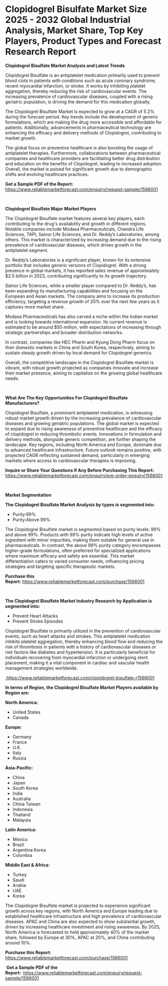 <p><h1>Clopidogrel Bisulfate Market Size 2025 - 2032 Global Industrial Analysis, Market Share, Top Key Players, Product Types and Forecast Research Report</h1></p><p><strong>Clopidogrel Bisulfate Market Analysis and Latest Trends</strong></p>
<p><p>Clopidogrel Bisulfate is an antiplatelet medication primarily used to prevent blood clots in patients with conditions such as acute coronary syndrome, recent myocardial infarction, or stroke. It works by inhibiting platelet aggregation, thereby reducing the risk of cardiovascular events. The increasing prevalence of cardiovascular diseases, coupled with a rising geriatric population, is driving the demand for this medication globally. </p><p>The Clopidogrel Bisulfate Market is expected to grow at a CAGR of 5.2% during the forecast period. Key trends include the development of generic formulations, which are making the drug more accessible and affordable for patients. Additionally, advancements in pharmaceutical technology are enhancing the efficacy and delivery methods of Clopidogrel, contributing to market growth. </p><p>The global focus on preventive healthcare is also boosting the usage of antiplatelet therapies. Furthermore, collaborations between pharmaceutical companies and healthcare providers are facilitating better drug distribution and education on the benefits of Clopidogrel, leading to increased adoption. Overall, the market is poised for significant growth due to demographic shifts and evolving healthcare practices.</p></p>
<p><strong>Get a Sample PDF of the Report:&nbsp;</strong> <a href="https://www.reliablemarketforecast.com/enquiry/request-sample/1566001?utm_campaign=3019&utm_medium=2&utm_source=Github&utm_content=ia&utm_term=19042025&utm_id=clopidogrel-bisulfate">https://www.reliablemarketforecast.com/enquiry/request-sample/1566001</a></p>
<p>&nbsp;</p>
<p><strong>Clopidogrel Bisulfate Major Market Players</strong></p>
<p><p>The Clopidogrel Bisulfate market features several key players, each contributing to the drug's availability and growth in different regions. Notable companies include Modasa Pharmaceuticals, Chandra Life Sciences, TAPI, Sainor Life Sciences, and Dr. Reddy’s Laboratories, among others. This market is characterized by increasing demand due to the rising prevalence of cardiovascular diseases, which drives growth in the antiplatelet segment.</p><p>Dr. Reddy’s Laboratories is a significant player, known for its extensive portfolio that includes generic versions of Clopidogrel. With a strong presence in global markets, it has reported sales revenue of approximately $2.5 billion in 2023, contributing significantly to its growth trajectory.</p><p>Sainor Life Sciences, while a smaller player compared to Dr. Reddy’s, has been expanding its manufacturing capabilities and focusing on the European and Asian markets. The company aims to increase its production efficiency, targeting a revenue growth of 20% over the next few years as it captures more market share.</p><p>Modasa Pharmaceuticals has also carved a niche within the Indian market and is looking towards international expansion. Its current revenue is estimated to be around $50 million, with expectations of increasing through strategic partnerships and broader distribution networks.</p><p>In contrast, companies like HEC Pharm and Kyung Dong Pharm focus on their domestic markets in China and South Korea, respectively, aiming to sustain steady growth driven by local demand for Clopidogrel generics.</p><p>Overall, the competitive landscape in the Clopidogrel Bisulfate market is vibrant, with robust growth projected as companies innovate and increase their market presence, aiming to capitalize on the growing global healthcare needs.</p></p>
<p>&nbsp;</p>
<p><strong>What Are The Key Opportunities For Clopidogrel Bisulfate Manufacturers?</strong></p>
<p><p>Clopidogrel Bisulfate, a prominent antiplatelet medication, is witnessing robust market growth driven by the increasing prevalence of cardiovascular diseases and growing geriatric populations. The global market is expected to expand due to rising awareness of preventive healthcare and the efficacy of clopidogrel in reducing thrombotic events. Innovations in formulation and delivery methods, alongside generic competition, are further shaping the landscape. Key regions, including North America and Europe, dominate due to advanced healthcare infrastructure. Future outlook remains positive, with projected CAGR reflecting sustained demand, particularly in emerging markets where access to cardiovascular therapies is improving.</p></p>
<p><strong>Inquire or Share Your Questions If Any Before Purchasing This Report:</strong> <a href="https://www.reliablemarketforecast.com/enquiry/pre-order-enquiry/1566001?utm_campaign=3019&utm_medium=2&utm_source=Github&utm_content=ia&utm_term=19042025&utm_id=clopidogrel-bisulfate">https://www.reliablemarketforecast.com/enquiry/pre-order-enquiry/1566001</a></p>
<p>&nbsp;</p>
<p><strong>Market Segmentation</strong></p>
<p><strong>The Clopidogrel Bisulfate Market Analysis by types is segmented into:</strong></p>
<p><ul><li>Purity:99%</li><li>Purity:Above 99%</li></ul></p>
<p><p>The Clopidogrel Bisulfate market is segmented based on purity levels: 99% and above 99%. Products with 99% purity indicate high levels of active ingredient with minor impurities, making them suitable for general use in pharmaceuticals. In contrast, the above 99% purity category encompasses higher-grade formulations, often preferred for specialized applications where maximum efficacy and safety are essential. This market differentiation caters to varied consumer needs, influencing pricing strategies and targeting specific therapeutic markets.</p></p>
<p><strong>Purchase this Report:&nbsp;</strong><a href="https://www.reliablemarketforecast.com/purchase/1566001?utm_campaign=3019&utm_medium=2&utm_source=Github&utm_content=ia&utm_term=19042025&utm_id=clopidogrel-bisulfate">https://www.reliablemarketforecast.com/purchase/1566001</a></p>
<p>&nbsp;</p>
<p><strong>The Clopidogrel Bisulfate Market Industry Research by Application is segmented into:</strong></p>
<p><ul><li>Prevent Heart Attacks</li><li>Prevent Stroke Episodes</li></ul></p>
<p><p>Clopidogrel Bisulfate is primarily utilized in the prevention of cardiovascular events, such as heart attacks and strokes. This antiplatelet medication inhibits platelet aggregation, thereby enhancing blood flow and reducing the risk of thrombosis in patients with a history of cardiovascular diseases or risk factors like diabetes and hypertension. It is particularly beneficial for individuals recovering from myocardial infarction or undergoing stent placement, making it a vital component in cardiac and vascular health management strategies worldwide.</p></p>
<p><a href="https://www.reliablemarketforecast.com/clopidogrel-bisulfate-r1566001?utm_campaign=3019&utm_medium=2&utm_source=Github&utm_content=ia&utm_term=19042025&utm_id=clopidogrel-bisulfate">&nbsp;https://www.reliablemarketforecast.com/clopidogrel-bisulfate-r1566001</a></p>
<p><strong>In terms of Region, the Clopidogrel Bisulfate Market Players available by Region are:</strong></p>
<p>
    <p> <strong> North America: </strong>
        <ul>
            <li>United States</li>
            <li>Canada</li>
        </ul>
        </p> 
    <p> <strong> Europe: </strong>
        <ul>
            <li>Germany</li>
            <li>France</li>
            <li>U.K.</li>
            <li>Italy</li>
            <li>Russia</li>
        </ul>
        </p> 
    <p> <strong> Asia-Pacific: </strong>
        <ul>
            <li>China</li>
            <li>Japan</li>
            <li>South Korea</li>
            <li>India</li>
            <li>Australia</li>
            <li>China Taiwan</li>
            <li>Indonesia</li>
            <li>Thailand</li>
            <li>Malaysia</li>
        </ul>
        </p> 
    <p> <strong> Latin America: </strong>
        <ul>
            <li>Mexico</li>
            <li>Brazil</li>
            <li>Argentina Korea</li>
            <li>Colombia</li>
        </ul>
        </p> 
    <p> <strong> Middle East & Africa: </strong>
        <ul>
            <li>Turkey</li>
            <li>Saudi</li>
            <li>Arabia</li>
            <li>UAE</li>
            <li>Korea</li>
        </ul>
    </p>
    </p>
<p><p>The Clopidogrel Bisulfate market is projected to experience significant growth across key regions, with North America and Europe leading due to established healthcare infrastructure and high prevalence of cardiovascular diseases. APAC and China are also expected to show substantial growth, driven by increasing healthcare investment and rising awareness. By 2025, North America is forecasted to hold approximately 40% of the market share, followed by Europe at 30%, APAC at 20%, and China contributing around 10%.</p></p>
<p><strong>Purchase this Report: </strong><a href="https://www.reliablemarketforecast.com/purchase/1566001?utm_campaign=3019&utm_medium=2&utm_source=Github&utm_content=ia&utm_term=19042025&utm_id=clopidogrel-bisulfate">https://www.reliablemarketforecast.com/purchase/1566001</a></p>
<p>&nbsp;<strong>Get a Sample PDF of the Report:&nbsp;&nbsp;</strong><a href="https://www.reliablemarketforecast.com/enquiry/request-sample/1566001?utm_campaign=3019&utm_medium=2&utm_source=Github&utm_content=ia&utm_term=19042025&utm_id=clopidogrel-bisulfate">https://www.reliablemarketforecast.com/enquiry/request-sample/1566001</a></p>
<p><strong></strong></p>
<p><p></p><p></p><p></p></p>
